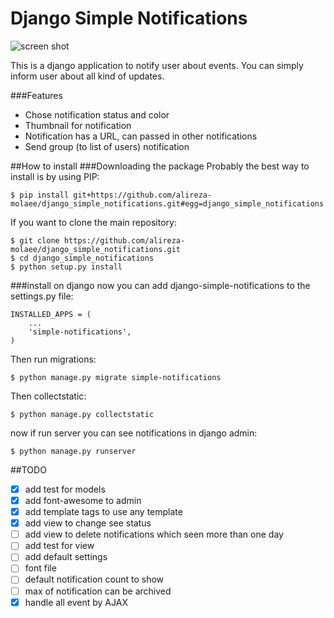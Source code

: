 Django Simple Notifications
===========================
![screen shot](http://i.imgur.com/TxoZeaG.png)

This is a django application to notify user about events.
You can simply inform user about all kind of updates.

###Features
 * Chose notification status and color
 * Thumbnail for notification
 * Notification has a URL, can passed in other notifications
 * Send group (to list of users) notification
 
##How to install
###Downloading the package
Probably the best way to install is by using PIP:
```
$ pip install git+https://github.com/alireza-molaee/django_simple_notifications.git#egg=django_simple_notifications
```
If you want to clone the main repository:
```
$ git clone https://github.com/alireza-molaee/django_simple_notifications.git
$ cd django_simple_notifications
$ python setup.py install
```
###install on django
now you can add django-simple-notifications to the settings.py file:
```
INSTALLED_APPS = (
    ...
    'simple-notifications',
)
```
Then run migrations:
```
$ python manage.py migrate simple-notifications
```
Then collectstatic:
```
$ python manage.py collectstatic
```
now if run server you can see notifications in django admin:
```
$ python manage.py runserver
```
##TODO
- [x] add test for models
- [x] add font-awesome to admin
- [x] add template tags to use any template
- [x] add view to change see status
- [ ] add view to delete notifications which seen more than one day 
- [ ] add test for view 
- [ ] add default settings
 - [ ] font file
 - [ ] default notification count to show
 - [ ] max of notification can be archived
- [x] handle all event by AJAX
